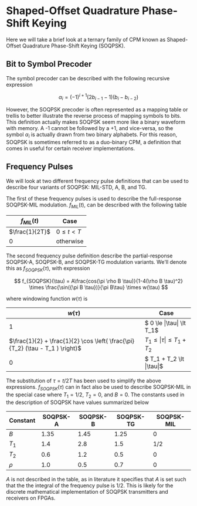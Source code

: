# Shaped-Offset Quadrature Phase-Shift Keying

Here we will take a brief look at a ternary family of CPM known as Shaped-Offset Quadrature Phase-Shift Keying (SOQPSK).

## Bit to Symbol Precoder
The symbol precoder can be described with the following recursive expression

$$
\alpha_i = (-1)^{i+1}(2b_{i-1}-1)(b_{i}-b_{i-2})
$$

However, the SOQPSK precoder is often represented as a mapping table or trellis to better illustrate the reverse process of mapping symbols to bits.
This definition actually makes SOQPSK seem more like a binary waveform with memory. 
A -1 cannot be followed by a +1, and vice-versa, so the symbol $\alpha_i$ is actually drawn from two binary alphabets.
For this reason, SOQPSK is sometimes referred to as a duo-binary CPM, a definition that comes in useful for certain receiver implementations.

## Frequency Pulses

We will look at two different frequency pulse definitions that can be used to describe four variants of SOQPSK: MIL-STD, A, B, and TG.

The first of these frequency pulses is used to describe the full-response SOQPSK-MIL modulation.
$f_{MIL}(t)$, can be described with the following table

| $f_{MIL}(t)$ | Case |
| ---- | ------ |
| $\frac{1}{2T}$ | $0 \le t \lt T$ |
| 0 | otherwise|


The second frequency pulse definition describe the partial-response SOQPSK-A, SOQPSK-B, and SOQPSK-TG modulation variants.
We'll denote this as $f_{SOQPSK}(\tau)$, with expression

$$
f_{SOQPSK}(\tau) = A\frac{cos(\pi \rho B \tau)}{1-4(\rho B \tau)^2}
\times
\frac{\sin({\pi B \tau})}{\pi B\tau}
\times w(\tau)
$$

where windowing function $w(\tau)$ is

| $w(\tau)$ | Case |
| ---- | ------ |
| 1 | $ 0 \le \|\tau\| \lt T_1$ |
| $\frac{1}{2} + \frac{1}{2} \cos \left( \frac{\pi}{T_2} (\tau - T_1 ) \right)$ | $T_1 \le \|\tau\| \le T_1 + T_2$ |
| 0 | $ T_1 + T_2 \lt \|\tau\|$ 

The substitution of $\tau = t/2T$ has been used to simplify the above expressions.
$f_{SOQPSK}(\tau)$ can in fact also be used to describe SOQPSK-MIL in the special case where $T_1 = 1/2$, $T_2 = 0$, and $B = 0$.
The constants used in the description of SOQPSK have values summarized below

| Constant | SOQPSK-A | SOQPSK-B | SOQPSK-TG | SOQPSK-MIL |
| -------- | ---- | ---- | ---- | ---- |
| $B$      | 1.35 | 1.45 | 1.25 |  0  |
| $T_1$    | 1.4  | 2.8  | 1.5  |  $1/2$  |
| $T_2$    | 0.6  | 1.2  | 0.5  |  0  |
| $\rho$   | 1.0  | 0.5  | 0.7  |  0  |

$A$ is not described in the table, as in literature it specifies that $A$ is set such that the the integral of the frequency pulse is 1/2. 
This is likely for the discrete mathematical implementation of SOQPSK transmitters and receivers on FPGAs.